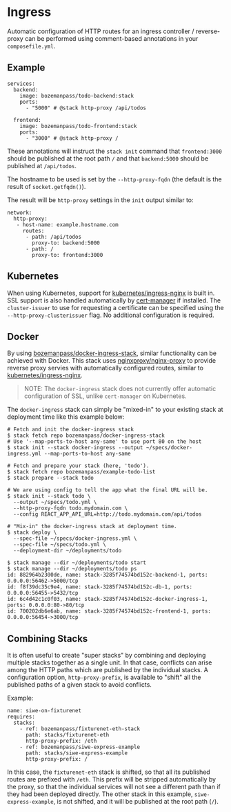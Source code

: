 # Ingress

Automatic configuration of HTTP routes for an ingress controller / reverse-proxy can be performed using comment-based
annotations in your `composefile.yml`.

## Example

```
services:
  backend:
    image: bozemanpass/todo-backend:stack
    ports:
      - "5000" # @stack http-proxy /api/todos

  frontend:
    image: bozemanpass/todo-frontend:stack
    ports:
      - "3000" # @stack http-proxy /
```

These annotations will instruct the `stack init` command that `frontend:3000` should be published at the root path `/`
and that `backend:5000` should be published at `/api/todos`.

The hostname to be used is set by the `--http-proxy-fqdn` (the default is the result of `socket.getfqdn()`).

The result will be `http-proxy` settings in the `init` output similar to:

```
network:
  http-proxy:
   - host-name: example.hostname.com
     routes:
      - path: /api/todos
        proxy-to: backend:5000
      - path: /
        proxy-to: frontend:3000
```

## Kubernetes

When using Kubernetes, support for [kubernetes/ingress-nginx](https://github.com/kubernetes/ingress-nginx) is built in.
SSL support is also handled automatically by [cert-manager](https://github.com/cert-manager/cert-manager) if installed.
The `cluster-issuer` to use for requesting a certificate can be specified using the `--http-proxy-clusterissuer` flag.
No additional configuration is required.

## Docker

By using [bozemanpass/docker-ingress-stack](https://github.com/bozemanpass/docker-ingress-stack), similar functionality
can be achieved with Docker.  This stack uses [nginxproxy/nginx-proxy](https://github.com/nginx-proxy/nginx-proxy) to
provide reverse proxy servies with automatically configured routes, similar to [kubernetes/ingress-nginx](https://github.com/kubernetes/ingress-nginx).

> NOTE: The `docker-ingress` stack does not currently offer automatic configuration of SSL, unlike `cert-manager` on Kubernetes.

The `docker-ingress` stack can simply be "mixed-in" to your existing stack at deployment time like this example below:

```
# Fetch and init the docker-ingress stack
$ stack fetch repo bozemanpass/docker-ingress-stack
# Use '--map-ports-to-host any-same' to use port 80 on the host
$ stack init --stack docker-ingress --output ~/specs/docker-ingress.yml --map-ports-to-host any-same

# Fetch and prepare your stack (here, 'todo').
$ stack fetch repo bozemanpass/example-todo-list
$ stack prepare --stack todo

# We are using config to tell the app what the final URL will be.
$ stack init --stack todo \
  --output ~/specs/todo.yml \
  --http-proxy-fqdn todo.mydomain.com \
  --config REACT_APP_API_URL=http://todo.mydomain.com/api/todos

# "Mix-in" the docker-ingress stack at deployment time.
$ stack deploy \
  --spec-file ~/specs/docker-ingress.yml \
  --spec-file ~/specs/todo.yml \
  --deployment-dir ~/deployments/todo
  
$ stack manage --dir ~/deployments/todo start
$ stack manage --dir ~/deployments/todo ps
id: 882964b2300de, name: stack-3285f74574bd152c-backend-1, ports: 0.0.0.0:56462->5000/tcp
id: f8f39dc35c9e4, name: stack-3285f74574bd152c-db-1, ports: 0.0.0.0:56455->5432/tcp
id: 6c4d42c1c0f03, name: stack-3285f74574bd152c-docker-ingress-1, ports: 0.0.0.0:80->80/tcp
id: 700202db6e6ab, name: stack-3285f74574bd152c-frontend-1, ports: 0.0.0.0:56454->3000/tcp
```

## Combining Stacks

It is often useful to create "super stacks" by combining and deploying multiple stacks together as a single unit.
In that case, conflicts can arise among the HTTP paths which are published by the individual stacks.  A configuration
option, `http-proxy-prefix`, is available to "shift" all the published paths of a given stack to avoid conflicts.

Example:
```
name: siwe-on-fixturenet
requires:
  stacks:
    - ref: bozemanpass/fixturenet-eth-stack
      path: stacks/fixturenet-eth
      http-proxy-prefix: /eth
    - ref: bozemanpass/siwe-express-example
      path: stacks/siwe-express-example
      http-proxy-prefix: /
```

In this case, the `fixturenet-eth` stack is shifted, so that all its published routes are prefixed with `/eth`.  This
prefix will be stripped automatically by the proxy, so that the individual services will not see a different path than
if they had been deployed directly.  The other stack in this example, `siwe-express-example`, is not shifted, and it
will be published at the root path (`/`).